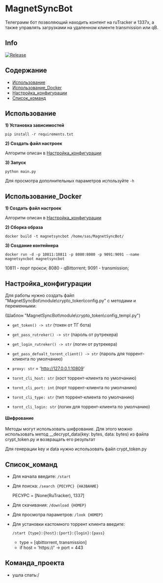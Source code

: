 # MagnetSyncBot
Телеграмм бот позволяющий находить контент на ruTracker и 1337x, а также управлять загрузками на удаленном клиенте transmission или qB.

## Info
[![Release](https://img.shields.io/github/v/release/Bobla-2/MagnetSyncBot?releases)](https://github.com/Bobla-2/MagnetSyncBot/releases/latest)

## Содержание
- [Использование](#Использование)
- [Использование_Docker](#Использование_Docker)
- [Настройка_конфигурации](#Настройка_конфигурации)
- [Список_команд](#Список_команд)

## Использование

**1) Установка зависимостей**
```
pip install -r requirements.txt
```
**2) Создать файл настроек**

Алгоритм описан в [Настройка_конфигурации](#Настройка_конфигурации)

**3) Запуск**
```
python main.py 
```
Для просмотра дополнительных параметров используйте `-h`


## Использование_Docker

**1) Создать файл настроек**

Алгоритм описан в [Настройка_конфигурации](#Настройка_конфигурации)

**2) Сборка образа** 
```
docker build -t magnetsyncbot /home/sas/MagnetSyncBot/
```
**3) Создание контейнера**
```
docker run -d -p 10811:10811 -p 8080:8080 -p 9091:9091 --name magnetsyncbot magnetsyncbot
```
10811 - порт прокси;
8080 - qBittorrent;
9091 - transmission;


## Настройка_конфигурации
Для работы нужно создать файл "MagnetSyncBot\module\crypto_token\config.py" с методами и переменными:

(Шаблон "MagnetSyncBot\module\crypto_token\config_templ.py")
- `get_token() -> str` (токен от ТГ бота)
- `get_pass_rutreker() -> str` (пароль от рутрекера)
- `get_login_rutreker() -> str` (логин от рутрекера)
- `get_pass_defualt_torent_client() -> str` (пароль для торрент-клиента по умолчанию)

- `proxy: str` = 'http://127.0.0.1:10809'
- `tornt_cli_host: str` (хост торрент-клиента по умолчанию)
- `tornt_cli_port: int` (порт торрент-клиента по умолчанию)
- `tornt_cli_type: str` (тип торрент-клиента по умолчанию)
- `tornt_cli_login: str` (логин для торрент-клиента по умолчанию)

#### Шифрование

Методы могут использовать шифрование. Для этого можно использовать метод __decrypt_data(key: bytes, data: bytes) из файла crypt_token.py и возвращать его результат

Для генерации key и data нужно использовать файл crypt_token.py

## Список_команд
 - Для начала введите: `/start`
 - Для поиска: `/search {РЕСУРС} {НАЗВАНИЕ}`

   РЕСУРС = [None(RuTracker), 1337]
 - Для скачивания: `/download {НОМЕР}`
 - Для просмотра параметров: `/look {НОМЕР}`
 - Для установки кастомного торрент клиента введите:

   `/start {type}:{host}:{port}:{login}:{pass}`
   - type = [qbittorrent, transmission]
   - if host = 'https://' -> port = 443


## Команда_проекта
 - ушла спать:/
